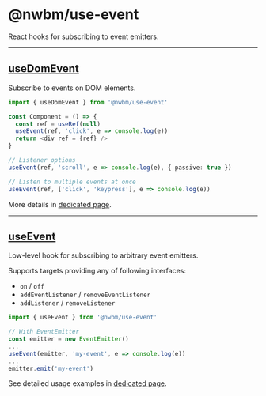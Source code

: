# @nwbm/use-event

React hooks for subscribing to event emitters.

---

## [useDomEvent](/packages/use-event/docs/useDomEvent.md)

Subscribe to events on DOM elements.

```ts
import { useDomEvent } from '@nwbm/use-event'

const Component = () => {
  const ref = useRef(null)
  useEvent(ref, 'click', e => console.log(e))
  return <div ref = {ref} />
}

// Listener options 
useEvent(ref, 'scroll', e => console.log(e), { passive: true })

// Listen to multiple events at once
useEvent(ref, ['click', 'keypress'], e => console.log(e))
```

More details in [dedicated page](/packages/use-event/docs/useDomEvent.md).

---
## [useEvent](/packages/use-event/docs/useEvent.md)

Low-level hook for subscribing to arbitrary event emitters.

Supports targets providing any of following interfaces:
- `on` / `off`
- `addEventListener` / `removeEventListener`
- `addListener` / `removeListener`

```ts  
import { useEvent } from '@nwbm/use-event'

// With EventEmitter
const emitter = new EventEmitter()
...
useEvent(emitter, 'my-event', e => console.log(e))
...
emitter.emit('my-event')
```

See detailed usage examples in [dedicated page](/packages/use-event/docs/useEvent.md).
